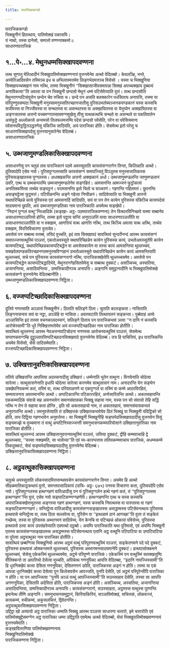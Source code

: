 ```yaml
---
title: पाराजिककण्डो

---
```

पाराजिककण्डो  
भिक्खुनीनं हितत्थाय, पातिमोक्खं पकासयि।  
यं नाथो, तस्स दानेसो, सम्पत्तो वण्णनाक्कमो॥  
साधारणपाराजिकं  


## १…पे॰…४. मेथुनधम्मसिक्खापदवण्णना

तत्थ सुणातु मेतिआदीनं भिक्खुपातिमोक्खवण्णनायं वुत्तनयेनेव अत्थो वेदितब्बो। केवलञ्हि, भन्ते, अय्येतिआदिवसेन तस्मिञ्च इध च अभिलापमत्तमेव लिङ्गभेदमत्तञ्च विसेसो । यस्मा च भिक्खुनिया सिक्खापच्चक्खानं नाम नत्थि, तस्मा भिक्खुनीनं ‘‘सिक्खासाजीवसमापन्ना सिक्खं अपच्चक्खाय दुब्बल्यं अनाविकत्वा’’ति अवत्वा या पन भिक्खुनी छन्दसो मेथुनं धम्मं पटिसेवेय्याति वुत्तं। तत्थ छन्दसोति मेथुनरागप्पटिसंयुत्तेन छन्देन चेव रुचिया च। छन्दे पन असति बलक्कारेन पधंसिताय अनापत्ति, तस्मा या परिपुण्णूपसम्पदा भिक्खुनी मनुस्सामनुस्सतिरच्छानजातीसु पुरिसउभतोब्यञ्जनकपण्डकानं यस्स कस्सचि सजीवस्स वा निज्जीवस्स वा सन्थतस्स वा असन्थतस्स वा अक्खायितस्स वा येभुय्येन अक्खायितस्स वा अङ्गजातस्स अत्तनो वच्चमग्गपस्सावमग्गमुखेसु तीसु यत्थकत्थचि सन्थते वा असन्थते वा पकतिवातेन असंफुट्ठे अल्लोकासे अन्तमसो तिलफलमत्तम्पि पदेसं छन्दसो पवेसेति, परेन वा पवेसियमाना पवेसनपविट्ठट्ठितउद्धरणेसु यंकिञ्चि सादियति, अयं पाराजिका होति। सेसमेत्थ इतो परेसु च साधारणसिक्खापदेसु वुत्तनयानुसारेनेव वेदितब्बं।  
असाधारणपाराजिकं  


## ५. उब्भजाणुमण्डलिकासिक्खापदवण्णना

असाधारणेसु पन चतुन्नं ताव पाराजिकानं पठमे अवस्सुताति कायसंसग्गरागेन तिन्ता, किलिन्नाति अत्थो। दुतियपदेपि एसेव नयो। पुरिसपुग्गलस्साति कायसंसग्गं समापज्जितुं विञ्ञुस्स मनुस्सजातिकस्स पुरिससङ्खातस्स पुग्गलस्स। अधक्खकन्ति अत्तनो अक्खकानं अधो। उब्भजाणुमण्डलन्ति जाणुमण्डलानं उपरि, एत्थ च उब्भकप्परम्पि उब्भजाणुमण्डलेनेव सङ्गहितं। आमसनन्ति आमज्जनं फुट्ठोकासं अनतिक्कमित्वा तत्थेव सङ्घट्टनं। परामसनन्ति इतो चितो च सञ्चरणं। गहणन्ति गहितमत्तं। छुपनन्ति असङ्घट्टेत्वा फुट्ठमत्तं। पटिपीळनन्ति अङ्गे गहेत्वा निप्पीळनं। सादियेय्याति या भिक्खुनी अत्तनो यथापरिच्छिन्ने काये पुरिसस्स एतं आमसनादिं सादियति, सयं वा पन तेन कायेन पुरिसस्स यंकिञ्चि कायप्पदेसं सादयमाना छुपति, अयं उब्भजाणुमण्डलिका नाम पाराजिकाति अयमेत्थ सङ्खेपो।  
‘‘निदानं पुग्गलं वत्थु’’न्तिआदिके (कङ्खा॰ अट्ठ॰ पठमपाराजिकवण्णना) तेन वित्थारविनिच्छये यस्मा सब्बानेव असाधारणपञ्ञत्तियो होन्ति, तस्मा इतो पट्ठाय सन्तिं अनुपञ्ञत्तिं वत्वा साधारणपञ्ञत्तीति वा असाधारणपञ्ञत्तीति वा न वक्खाम, आणत्तियं यत्थ आणत्ति नत्थि, तत्थ किञ्चि अवत्वा यत्थ अत्थि, तत्थेव वक्खाम, विपत्तिविचारणा वुत्तायेव।  
अवसेसं पन सब्बत्थ वत्तब्बं, तयिदं वुच्चति, इदं ताव सिक्खापदं सावत्थियं सुन्दरीनन्दं आरब्भ कायसंसग्गं समापज्जनवत्थुस्मिं पञ्ञत्तं, एकतोअवस्सुते यथापरिच्छिन्नेन कायेन पुरिसस्स कायं, उभतोअवस्सुतेपि कायेन कायप्पटिबद्धं, यथापरिच्छिन्नकायप्पटिबद्धेन वा अवसेसकायेन वा तस्स कायं आमसन्तिया थुल्लच्चयं, यक्खपेतपण्डकतिरच्छानगतमनुस्सविग्गहानं उभतोअवस्सुते यथापरिच्छिन्नेन कायेन कायं आमसन्तियापि थुल्लच्चयं, सचे पन पुरिसस्स कायसंसग्गरागो नत्थि, पाराजिकक्खेत्तेपि थुल्लच्चयमेव। अवसेसे पन कायप्पटिबद्धेन कायप्पटिबद्धादिभेदे, मेथुनरागगेहसितपेमेसु च सब्बत्थ दुक्कटं। असञ्चिच्च, अस्सतिया, अजानन्तिया, असादियन्तिया , उम्मत्तिकादीनञ्च अनापत्ति। अङ्गानि समुट्ठानादीनि च भिक्खुपातिमोक्खे कायसंसग्गे वुत्तनयेनेव वेदितब्बानीति।  
उब्भजाणुमण्डलिकासिक्खापदवण्णना निट्ठिता।  


## ६. वज्जप्पटिच्छादिकासिक्खापदवण्णना

दुतिये गणस्साति अञ्ञासं भिक्खुनीनं। ठिताति सलिङ्गे ठिता। चुताति कालङ्कता। नासिताति लिङ्गनासनाय सयं वा नट्ठा, अञ्ञेहि वा नासिता। अवस्सटाति तित्थायतनं सङ्कन्ता। पुब्बेवाहं अय्ये अञ्ञासिन्ति इदं तस्सा वचनकालदस्सनं, सलिङ्गे ठिताय पन पाराजिकभावं ञत्वा ‘‘न दानि नं कस्सचि आरोचेस्सामी’’ति धुरे निक्खित्तमत्तेयेव अयं वज्जप्पटिच्छादिका नाम पाराजिका होतीति।  
सावत्थियं थुल्लनन्दं आरब्भ नेवअत्तनापटिचोदना नगणस्स आरोचनवत्थुस्मिं पञ्ञत्तं, सेसमेत्थ सप्पाणकवग्गम्हि दुट्ठुल्लापत्तिप्पटिच्छादनसिक्खापदे वुत्तनयेनेव वेदितब्बं। तत्र हि पाचित्तियं, इध पाराजिकन्ति अयमेव विसेसो, सेसं तादिसमेवाति।  
वज्जप्पटिच्छादिकासिक्खापदवण्णना निट्ठिता।  


## ७. उक्खित्तानुवत्तिकासिक्खापदवण्णना

ततिये उक्खित्तन्ति आपत्तिया अदस्सनादीसु उक्खित्तं। धम्मेनाति भूतेन वत्थुना। विनयेनाति चोदेत्वा सारेत्वा। सत्थुसासनेनाति इधापि चोदेत्वा सारेत्वा करणमेव सत्थुसासनं नाम। अनादरन्ति येन सङ्घेन उक्खेपनियकम्मं कतं, तस्मिं वा, तत्थ परियापन्नगणे वा एकपुग्गले वा तस्मिं वा कम्मे आदरविरहितं, सम्मावत्तनाय अवत्तमानन्ति अत्थो। अप्पटिकारन्ति पटिकाररहितं, अनोसारितन्ति अत्थो। अकतसहायन्ति एककम्मादिके संवासे सह अयनभावेन समानसंवासका भिक्खू सहाया नाम, यस्स पन सो संवासो तेहि सद्धिं नत्थि न तेन ते सहाया कता होन्ति , इति सो अकतसहायो नाम, तं अकतसहायं, समानसंवासकभावं अनुपगतन्ति अत्थो। तमनुवत्तेय्याति तं उक्खित्तकं उक्खित्तकभावेयेव ठितं भिक्खुं या भिक्खुनी यंदिट्ठिको सो होति, ताय दिट्ठिया गहणभावेन अनुवत्तेय्य। सा भिक्खुनी भिक्खुनीहि सङ्घभेदसिक्खापदादीसु वुत्तनयेन विसुं सङ्घमज्झे च वुच्चमाना तं वत्थुं अप्पटिनिस्सज्जन्ती समनुभासनकम्मपरियोसाने उक्खित्तानुवत्तिका नाम पाराजिका होतीति।  
सावत्थियं थुल्लनन्दं आरब्भ उक्खित्तानुवत्तनवत्थुस्मिं पञ्ञत्तं, ञत्तिया दुक्कटं, द्वीहि कम्मवाचाहि द्वे थुल्लच्चया, ‘‘यस्सा नक्खमति, सा भासेय्या’’ति एवं य्य-कारप्पत्ताय ततियकम्मवाचाय पाराजिकं, अधम्मकम्मे तिकदुक्कटं, सेसं सङ्घभेदसिक्खापदादीसु वुत्तनयेनेव वेदितब्बं।  
उक्खित्तानुवत्तिकासिक्खापदवण्णना निट्ठिता।  


## ८. अट्ठवत्थुकासिक्खापदवण्णना

चतुत्थे अवस्सुताति लोकस्सादमित्तसन्थववसेन कायसंसग्गरागेन तिन्ता। अयमेव हि अत्थो सीहळमातिकाट्ठकथायं वुत्तो, समन्तपासादिकायं (पाचि॰ अट्ठ॰ ६७५) पनस्स विचारणा कता, दुतियपदेपि एसेव नयो। पुरिसपुग्गलस्स हत्थग्गहणं वातिआदीसु पन यं पुरिसपुग्गलेन हत्थे गहणं कतं, तं ‘‘पुरिसपुग्गलस्स हत्थग्गहण’’न्ति वुत्तं, एसेव नयो सङ्घाटिकण्णग्गहणेपि। हत्थग्गहणन्ति एत्थ च यस्स कस्सचि अपाराजिकक्खेत्तभूतस्स अङ्गस्स गहणं हत्थग्गहणं, यस्स कस्सचि निवत्थस्स वा पारुतस्स वा गहणं सङ्घाटिकण्णग्गहणं। सन्तिट्ठेय्य वातिआदीसु कायसंसग्गसङ्खातस्स असद्धम्मस्स पटिसेवनत्थाय पुरिसस्स हत्थपासे सन्तिट्ठेय्य वा, तत्थ ठिता सल्लपेय्य वा, पुरिसेन वा ‘‘इत्थन्नामं ठानं आगच्छा’’ति वुत्ता तं सङ्केतं गच्छेय्य, तस्स वा पुरिसस्स अब्भागमनं सादियेय्य, येन केनचि वा पटिच्छन्नं ओकासं पविसेय्य, पुरिसस्स हत्थपासे ठत्वा कायं उपसंहरेय्याति एवमत्थो दट्ठब्बो। अयम्पि पाराजिकाति यथा पुरिमायो, एवं अयम्पि भिक्खुनी एतस्स कायसंसग्गसङ्खातस्स असद्धम्मस्स पटिसेवनत्थाय एतानि अट्ठ वत्थूनि पटिपाटिया वा उप्पटिपाटिया वा पूरेत्वा अट्ठवत्थुका नाम पाराजिका होतीति।  
सावत्थियं छब्बग्गिया भिक्खुनियो आरब्भ अट्ठमं वत्थुं परिपूरणवत्थुस्मिं पञ्ञत्तं, सङ्केतगमने पदे पदे दुक्कटं, पुरिसस्स हत्थपासं ओक्कन्तमत्ते थुल्लच्चयं, पुरिसस्स अब्भागमनसादयमानेपि दुक्कटं। हत्थपासोक्कमने थुल्लच्चयं, सेसेसु एकेकस्मिं थुल्लच्चयमेव, अट्ठमे परिपुण्णे पाराजिकं। एकेकस्मिं पन वत्थुस्मिं सतक्खत्तुम्पि वीतिक्कन्ते ता आपत्तियो देसेत्वा मुच्चति, अपिचेत्थ गणनूपिका आपत्ति वेदितब्बा, ‘‘इदानि नापज्जिस्सामी’’ति हि धुरनिक्खेपं कत्वा देसिता गणनूपिका, देसितगणनं उपेति, पाराजिकस्स अङ्गं न होति। तस्मा या एकं आपन्ना धुरनिक्खेपं कत्वा देसेत्वा पुन किलेसवसेन आपज्जति, पुनपि देसेति, एवं अट्ठमं परिपूरेन्तीपि पाराजिका न होति। या पन आपज्जित्वा ‘‘पुनपि अञ्ञं वत्थुं आपज्जिस्सामी’’ति सउस्साहाव देसेति, तस्सा सा आपत्ति अगणनूपिका, देसितापि अदेसिता होति, पाराजिकस्स अङ्गं होति। असञ्चिच्च, अस्सतिया, अजानन्तिया असादियन्तिया, उम्मत्तिकादीनञ्च अनापत्ति। कायसंसग्गरागो, सउस्साहता, अट्ठमस्स वत्थुस्स पूरणन्ति इमानेत्थ तीणि अङ्गानि। समनुभासनसमुट्ठानं, किरियाकिरियं, सञ्ञाविमोक्खं, सचित्तकं, लोकवज्जं, कायकम्मं, वचीकम्मं, अकुसलचित्तं, द्विवेदनन्ति।  
अट्ठवत्थुकासिक्खापदवण्णना निट्ठिता।  
उद्दिट्ठा खो अय्यायो अट्ठ पाराजिका धम्माति भिक्खू आरब्भ पञ्ञत्ता साधारणा चत्तारो, इमे चत्तारोति एवं पातिमोक्खुद्देसमग्गेन अट्ठ पाराजिका धम्मा उद्दिट्ठाति एवमेत्थ अत्थो वेदितब्बो, सेसं भिक्खुपातिमोक्खवण्णनायं वुत्तनयमेवाति।  
कङ्खावितरणिया पातिमोक्खवण्णनाय  
भिक्खुनिपातिमोक्खे  
पाराजिकवण्णना निट्ठिता।  